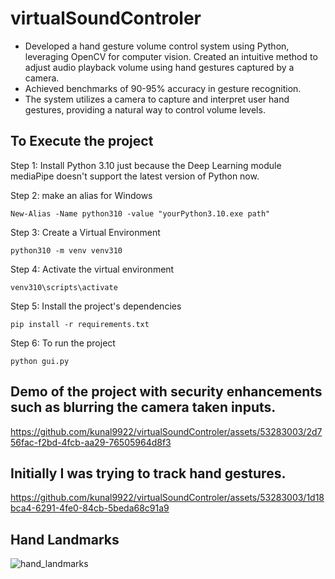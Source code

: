 # virtualSoundControler
* Developed a hand gesture volume control system using 
Python, leveraging OpenCV for computer vision. Created an 
intuitive method to adjust audio playback volume using hand 
gestures captured by a camera.
* Achieved benchmarks of 90-95% accuracy in gesture 
recognition.
* The system utilizes a camera to capture and interpret user 
hand gestures, providing a natural way to control volume levels.

## To Execute the project 

Step 1: Install Python 3.10 just because the Deep Learning module mediaPipe doesn't support the latest version of Python now.

Step 2: make an alias for Windows 

    New-Alias -Name python310 -value "yourPython3.10.exe path"

Step 3: Create a Virtual Environment 

    python310 -m venv venv310

Step 4: Activate the virtual environment

    venv310\scripts\activate

Step 5: Install the project's dependencies 

    pip install -r requirements.txt

Step 6: To run the project 

    python gui.py

## Demo of the project with security enhancements such as blurring the camera taken inputs.

https://github.com/kunal9922/virtualSoundControler/assets/53283003/2d756fac-f2bd-4fcb-aa29-76505964d8f3

## Initially I was trying to track hand gestures.

https://github.com/kunal9922/virtualSoundControler/assets/53283003/1d18bca4-6291-4fe0-84cb-5beda68c91a9


## Hand Landmarks
![hand_landmarks](https://github.com/kunal9922/virtualSoundControler/assets/53283003/7a107a18-f305-4523-868e-97305dba2654)



